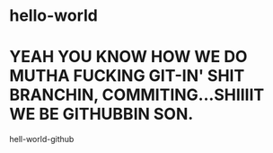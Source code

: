 # hello-world
# YEAH YOU KNOW HOW WE DO MUTHA FUCKING GIT-IN' SHIT BRANCHIN, COMMITING...SHIIIIT WE BE GITHUBBIN SON.
hell-world-github
